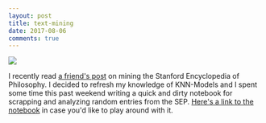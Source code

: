 ```yaml
---
layout: post
title: text-mining
date: 2017-08-06
comments: true
---
```


<div class="container-fluid">
	<div class="row">
		<div class = "col-md-6">
<img src="http://www.danjcook.com/images/output.png" class="img-fluid">
	</div>
	<div class = "col-md-6">
<p>
I recently read <a href = "http://juanrloaiza.blogspot.de/2017/08/whos-most-mentioned-philosopher-in-sep.html"> a friend's post</a> on mining the Stanford Encyclopedia of Philosophy. I decided to refresh my knowledge of KNN-Models and I spent some time this past weekend writing a quick and dirty notebook for scrapping and analyzing random entries from the SEP.
<a href ="http://www.danjcook.com/assets/text_mining.html"> Here's a link to the notebook</a> in case you'd like to play around with it.
